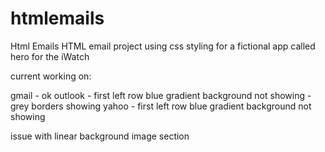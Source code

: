 # htmlemails
Html Emails
HTML email project using css styling for a fictional app called hero for the iWatch

current working on:

gmail   - ok
outlook - first left row blue gradient background not showing
        - grey borders showing
yahoo   - first left row blue gradient background not showing

issue with linear background image section

